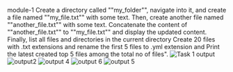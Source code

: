  module-1
 Create a directory called ""my_folder"", navigate into it, and create a file named ""my_file.txt"" with some text. Then, create another file named ""another_file.txt"" with some text. Concatenate the content of ""another_file.txt"" to ""my_file.txt"" and display the updated content. Finally, list all files and directories in the current directory Create 20 files with .txt extensions and rename the first 5 files to .yml extension and Print the latest created top 5 files among the total no of files".
![Task 1 output](https://github.com/user-attachments/assets/0721ef1f-274c-483b-bb7d-e5c0a99cc1e3)
![output2](https://github.com/user-attachments/assets/39ee9d2c-47cc-4d10-b302-f1390ea2f801)
![output 4](https://github.com/user-attachments/assets/88ef13b6-ee63-43ff-b3ef-072985a4997c)
![output 6](https://github.com/user-attachments/assets/8c315a7b-0d67-47c6-a301-4d87b8e259e7)
![output 5](https://github.com/user-attachments/assets/789fa9d4-d94e-4f71-8204-8ca1634b524c)


